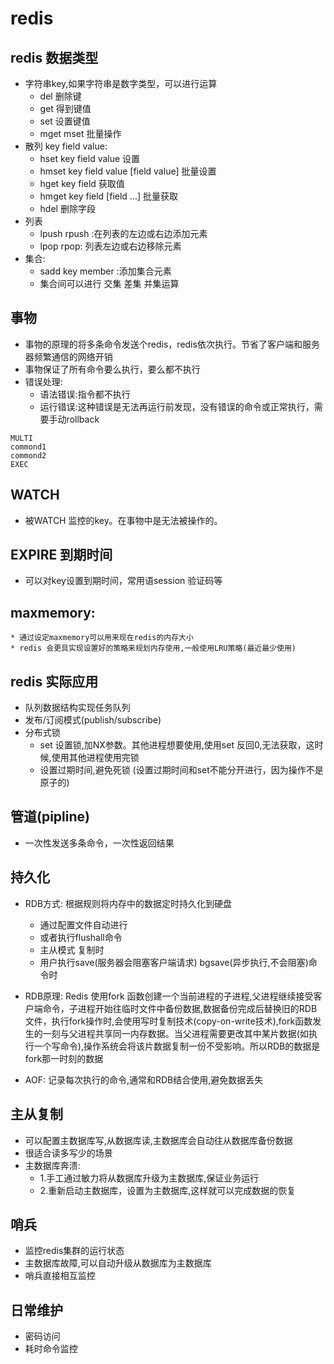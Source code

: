 # redis
## redis 数据类型
* 字符串key,如果字符串是数字类型，可以进行运算
    * del 删除键
    * get 得到键值
    * set 设置键值
    * mget mset 批量操作
* 散列 key field value:
    * hset key field value 设置
    * hmset key field value [field value] 批量设置
    * hget key field 获取值
    * hmget key field [field ...] 批量获取
    * hdel 删除字段
* 列表
    * lpush rpush :在列表的左边或右边添加元素
    * lpop rpop: 列表左边或右边移除元素
* 集合:
    * sadd key member :添加集合元素
    * 集合间可以进行 交集 差集 并集运算
## 事物
* 事物的原理的将多条命令发送个redis，redis依次执行。节省了客户端和服务器频繁通信的网络开销
* 事物保证了所有命令要么执行，要么都不执行
* 错误处理:
    * 语法错误:指令都不执行
    * 运行错误:这种错误是无法再运行前发现，没有错误的命令或正常执行，需要手动rollback

```
MULTI
commond1
commond2
EXEC
```
## WATCH
* 被WATCH 监控的key。在事物中是无法被操作的。
## EXPIRE 到期时间
* 可以对key设置到期时间，常用语session 验证码等

## maxmemory:
    * 通过设定maxmemory可以用来现在redis的内存大小
    * redis 会更具实现设置好的策略来规划内存使用,一般使用LRU策略(最近最少使用)
## redis 实际应用
* 队列数据结构实现任务队列
* 发布/订阅模式(publish/subscribe)
* 分布式锁
    * set 设置锁,加NX参数。其他进程想要使用,使用set 反回0,无法获取，这时候,使用其他进程使用完锁
    * 设置过期时间,避免死锁 (设置过期时间和set不能分开进行，因为操作不是原子的)

## 管道(pipline)
* 一次性发送多条命令，一次性返回结果

## 持久化
* RDB方式: 根据规则将内存中的数据定时持久化到硬盘
    * 通过配置文件自动进行
    * 或者执行flushall命令
    * 主从模式 复制时
    * 用户执行save(服务器会阻塞客户端请求) bgsave(异步执行,不会阻塞)命令时
* RDB原理: Redis 使用fork 函数创建一个当前进程的子进程,父进程继续接受客户端命令，子进程开始往临时文件中备份数据,数据备份完成后替换旧的RDB文件，执行fork操作时,会使用写时复制技术(copy-on-write技术),fork函数发生的一刻与父进程共享同一内存数据。当父进程需要更改其中某片数据(如执行一个写命令),操作系统会将该片数据复制一份不受影响。所以RDB的数据是fork那一时刻的数据


* AOF: 记录每次执行的命令,通常和RDB结合使用,避免数据丢失
## 主从复制
* 可以配置主数据库写,从数据库读,主数据库会自动往从数据库备份数据
* 很适合读多写少的场景
* 主数据库奔溃:
    * 1.手工通过敏力将从数据库升级为主数据库,保证业务运行
    * 2.重新启动主数据库，设置为主数据库,这样就可以完成数据的恢复
## 哨兵
* 监控redis集群的运行状态
* 主数据库故障,可以自动升级从数据库为主数据库
* 哨兵直接相互监控

## 日常维护
* 密码访问
* 耗时命令监控

